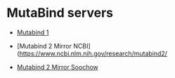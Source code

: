 # MutaBind servers


* [Mutabind 1](https://www.ncbi.nlm.nih.gov/research/mutabind/)

* [Mutabind 2 Mirror NCBI](https://www.ncbi.nlm.nih.gov/research/mutabind2/

* [Mutabind 2 Mirror Soochow](https://lilab.jysw.suda.edu.cn/research/mutabind2/)

